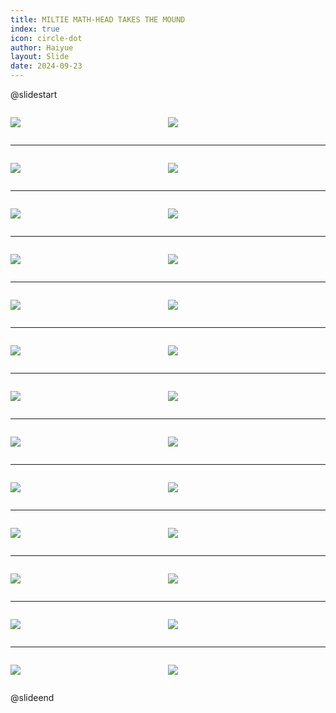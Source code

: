 ```yaml
---
title: MILTIE MATH-HEAD TAKES THE MOUND
index: true
icon: circle-dot
author: Haiyue
layout: Slide
date: 2024-09-23
---
```

 
@slidestart

<div style="display:flex">
<div style="flex:1">

![](/reading/english/Level-Y/MILTIE%20MATH-HEAD%20TAKES%20THE%20MOUND/001.webp)
</div>
<div style="flex:1">

![](/reading/english/Level-Y/MILTIE%20MATH-HEAD%20TAKES%20THE%20MOUND/002.webp)
</div>
</div>

---

<div style="display:flex">
<div style="flex:1">

![](/reading/english/Level-Y/MILTIE%20MATH-HEAD%20TAKES%20THE%20MOUND/003.webp)
</div>
<div style="flex:1">

![](/reading/english/Level-Y/MILTIE%20MATH-HEAD%20TAKES%20THE%20MOUND/004.webp)
</div>
</div>

---

<div style="display:flex">
<div style="flex:1">

![](/reading/english/Level-Y/MILTIE%20MATH-HEAD%20TAKES%20THE%20MOUND/005.webp)
</div>
<div style="flex:1">

![](/reading/english/Level-Y/MILTIE%20MATH-HEAD%20TAKES%20THE%20MOUND/006.webp)
</div>
</div>

---

<div style="display:flex">
<div style="flex:1">

![](/reading/english/Level-Y/MILTIE%20MATH-HEAD%20TAKES%20THE%20MOUND/007.webp)
</div>
<div style="flex:1">

![](/reading/english/Level-Y/MILTIE%20MATH-HEAD%20TAKES%20THE%20MOUND/008.webp)
</div>
</div>

---

<div style="display:flex">
<div style="flex:1">

![](/reading/english/Level-Y/MILTIE%20MATH-HEAD%20TAKES%20THE%20MOUND/009.webp)
</div>
<div style="flex:1">

![](/reading/english/Level-Y/MILTIE%20MATH-HEAD%20TAKES%20THE%20MOUND/010.webp)
</div>
</div>

---

<div style="display:flex">
<div style="flex:1">

![](/reading/english/Level-Y/MILTIE%20MATH-HEAD%20TAKES%20THE%20MOUND/011.webp)
</div>
<div style="flex:1">

![](/reading/english/Level-Y/MILTIE%20MATH-HEAD%20TAKES%20THE%20MOUND/012.webp)
</div>
</div>

---

<div style="display:flex">
<div style="flex:1">

![](/reading/english/Level-Y/MILTIE%20MATH-HEAD%20TAKES%20THE%20MOUND/013.webp)
</div>
<div style="flex:1">

![](/reading/english/Level-Y/MILTIE%20MATH-HEAD%20TAKES%20THE%20MOUND/014.webp)
</div>
</div>

---

<div style="display:flex">
<div style="flex:1">

![](/reading/english/Level-Y/MILTIE%20MATH-HEAD%20TAKES%20THE%20MOUND/015.webp)
</div>
<div style="flex:1">

![](/reading/english/Level-Y/MILTIE%20MATH-HEAD%20TAKES%20THE%20MOUND/016.webp)
</div>
</div>

---

<div style="display:flex">
<div style="flex:1">

![](/reading/english/Level-Y/MILTIE%20MATH-HEAD%20TAKES%20THE%20MOUND/017.webp)
</div>
<div style="flex:1">

![](/reading/english/Level-Y/MILTIE%20MATH-HEAD%20TAKES%20THE%20MOUND/018.webp)
</div>
</div>

---

<div style="display:flex">
<div style="flex:1">

![](/reading/english/Level-Y/MILTIE%20MATH-HEAD%20TAKES%20THE%20MOUND/019.webp)
</div>
<div style="flex:1">

![](/reading/english/Level-Y/MILTIE%20MATH-HEAD%20TAKES%20THE%20MOUND/020.webp)
</div>
</div>

---

<div style="display:flex">
<div style="flex:1">

![](/reading/english/Level-Y/MILTIE%20MATH-HEAD%20TAKES%20THE%20MOUND/021.webp)
</div>
<div style="flex:1">

![](/reading/english/Level-Y/MILTIE%20MATH-HEAD%20TAKES%20THE%20MOUND/022.webp)
</div>
</div>

---

<div style="display:flex">
<div style="flex:1">

![](/reading/english/Level-Y/MILTIE%20MATH-HEAD%20TAKES%20THE%20MOUND/023.webp)
</div>
<div style="flex:1">

![](/reading/english/Level-Y/MILTIE%20MATH-HEAD%20TAKES%20THE%20MOUND/024.webp)
</div>
</div>

---

<div style="display:flex">
<div style="flex:1">

![](/reading/english/Level-Y/MILTIE%20MATH-HEAD%20TAKES%20THE%20MOUND/025.webp)
</div>
<div style="flex:1">

![](/reading/english/Level-Y/MILTIE%20MATH-HEAD%20TAKES%20THE%20MOUND/026.webp)
</div>
</div>

@slideend